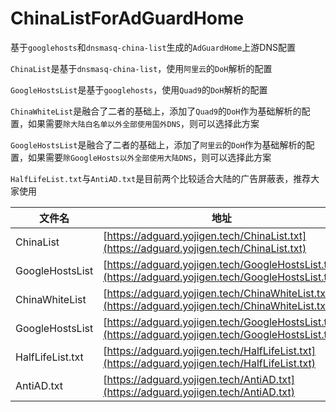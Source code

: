 # ChinaListForAdGuardHome

基于`googlehosts`和`dnsmasq-china-list`生成的`AdGuardHome`上游DNS配置

`ChinaList`是基于`dnsmasq-china-list`，使用`阿里云`的`DoH`解析的配置

`GoogleHostsList`是基于`googlehosts`，使用`Quad9`的`DoH`解析的配置

`ChinaWhiteList`是融合了二者的基础上，添加了`Quad9`的`DoH`作为基础解析的配置，如果需要`除大陆白名单以外全部使用国外DNS`，则可以选择此方案

`GoogleHostsList`是融合了二者的基础上，添加了`阿里云`的`DoH`作为基础解析的配置，如果需要`除GoogleHosts以外全部使用大陆DNS`，则可以选择此方案

`HalfLifeList.txt`与`AntiAD.txt`是目前两个比较适合大陆的广告屏蔽表，推荐大家使用

|文件名|地址|
|-|-|
|ChinaList|[https://adguard.yojigen.tech/ChinaList.txt](https://adguard.yojigen.tech/ChinaList.txt)|
|GoogleHostsList|[https://adguard.yojigen.tech/GoogleHostsList.txt](https://adguard.yojigen.tech/GoogleHostsList.txt)|
|ChinaWhiteList|[https://adguard.yojigen.tech/ChinaWhiteList.txt](https://adguard.yojigen.tech/ChinaWhiteList.txt)|
|GoogleHostsList|[https://adguard.yojigen.tech/GoogleHostsList.txt](https://adguard.yojigen.tech/GoogleHostsList.txt)|
|HalfLifeList.txt|[https://adguard.yojigen.tech/HalfLifeList.txt](https://adguard.yojigen.tech/HalfLifeList.txt)|
|AntiAD.txt|[https://adguard.yojigen.tech/AntiAD.txt](https://adguard.yojigen.tech/AntiAD.txt)|